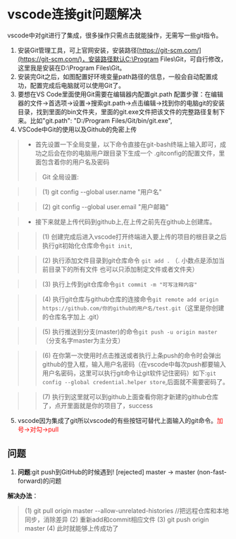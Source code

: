 # vscode连接git问题解决

vscode中对git进行了集成，很多操作只需点击就能操作，无需写一些git指令。

1.  安装Git管理工具，可上官网安装，安装路径[https://git-scm.com/](https://git-scm.com/)，安装路径默认C:\Program Files\Git，可自行修改，这里我是安装在D:\Program Files\Git。
2.  安装完Git之后，如图配置好环境变量path路径的信息，一般会自动配置成功，配置完成后电脑就可以使用Git了。
3.  要想在VS Code里面使用Git需要在编辑器内配置git.path
配置步骤：在编辑器的文件->首选项->设置->搜索git.path->点击编辑->找到你的电脑git的安装目录，找到里面的bin文件夹，里面的git.exe文件把该文件的完整路径复制下来。比如"git.path": "D:/Program Files/Git/bin/git.exe",
4. VSCode中Git的使用以及Github的免密上传
> * 首先设置一下全局变量，以下命令直接在git-bash终端上输入即可，成功之后会在你的电脑用户跟目录下生成一个 .gitconfig的配置文件，里面包含着你的用户名及密码
>> Git 全局设置:

>> (1) git config --global user.name "用户名" 

>> (2) git config --global user.email "用户邮箱"

> * 接下来就是上传代码到github上,在上传之前先在github上创建库。

>> (1) 创建完成后进入vscode打开终端进入要上传的项目的根目录之后执行git初始化仓库命令`git init`,

>> (2) 执行添加文件目录到git仓库命令 `git add .` （. 小数点是添加当前目录下的所有文件 也可以只添加制定文件或者文件夹）

>> (3) 执行上传到git仓库命令`git commit -m "可写注释内容"`

>> (4) 执行git仓库与github仓库的连接命令`git remote add origin https://github.com/你的github的用户名/test.git`（这里是你创建的仓库名字加上 .git）

>> (5) 执行推送到分支(master)的命令`git push -u origin master`（分支名字master为主分支）

>> (6) 在你第一次使用时点击推送或者执行上条push的命令时会弹出github的登入框，输入用户名密码（在vscode中每次push都要输入用户名密码，这里可以执行git命令让git软件记住密码）如下:`git config --global credential.helper store`,后面就不需要密码了。

>> (7) 执行到这里就可以到github上面查看你刚才新建的github仓库了，点开里面就是你的项目了，success

5. vscode因为集成了git所以vscode的有些按钮可替代上面输入的git命令。<font color='red'>加号->对勾->pull</font>

## 问题

1. <b>问题</b>:git push到GitHub的时候遇到! [rejected] master -> master (non-fast-forward)的问题

<b>解决办法</b>：
> (1) git pull origin master --allow-unrelated-histories //把远程仓库和本地同步，消除差异
> (2) 重新add和commit相应文件
> (3) git push origin master
> (4) 此时就能够上传成功了
